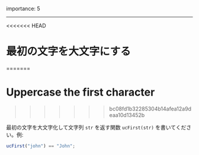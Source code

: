 importance: 5

---

<<<<<<< HEAD
# 最初の文字を大文字にする
=======
# Uppercase the first character
>>>>>>> bc08fd1b32285304b14afea12a9deaa10d13452b

最初の文字を大文字化して文字列 `str` を返す関数 `ucFirst(str)` を書いてください。例:

```js
ucFirst("john") == "John";
```
